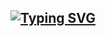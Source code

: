 ## [![Typing SVG](https://readme-typing-svg.demolab.com?font=Fira+Code&pause=1000&multiline=true&width=435&color=000000&lines=Hey%2C+I'm+Rama!+%F0%9F%91%8B)](https://github.com/ramakandivalasa)
